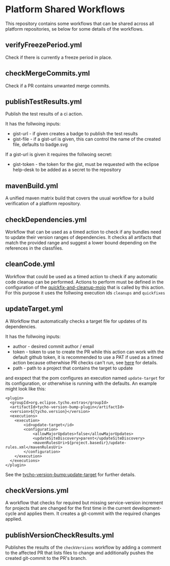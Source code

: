 # Platform Shared Workflows

This repository contains some workflows that can be shared across all platform repositories, se below for some details of the workflows.

## verifyFreezePeriod.yml

Check if there is currently a freeze period in place.

## checkMergeCommits.yml

Check if a PR contains unwanted merge commits.

## publishTestResults.yml

Publish the test results of a ci action.

It has the follwoing inputs:

- gist-url - if given creates a badge to publish the test results
- gist-file - if a gist-url is given, this can control the name of the created file, defaults to badge.svg

If a gist-url is given it requires the follwoing secret:

- gist-token - the token for the gist, must be requested with the eclipse help-desk to be added as a secret to the repository

## mavenBuild.yml

A unified maven matrix build that covers the usual workflow for a build verification of a platform repository.

## checkDependencies.yml

Workflow that can be used as a timed action to check if any bundles need to update their version ranges of dependencies.
It checks all artifacts that match the provided range and suggest a lower bound depending on the references in the classfiles.

## cleanCode.yml

Workflow that could be used as a timed action to check if any automatic code cleanup can be performed.
Actions to perform must be defined in the configuration of the [quickfix-and-cleanup-mojo](https://github.com/eclipse-tycho/tycho/blob/main/RELEASE_NOTES.md#new-quickfix-and-cleanup-mojo)
that is called by this action. For this purpose it uses the follwoing execution ids `cleanups` and `quickfixes`

## updateTarget.yml

A Workflow that automatically checks a target file for updates of its dependencies.

It has the follwoing inputs:
- author - desired commit author / email 
- token - token to use to create the PR while this action can work with the default github token, it is recommended to use a PAT if used as a timed action because otherwhise PR checks can't run, see [here](https://github.com/marketplace/actions/create-pull-request#token) for details.
- path - path to a project that contains the target to update

and exspect that the pom configures an execution named `update-target` for its configuration, or otherwhise is running with the defaults. 
An example might look like this:

```
<plugin>
  <groupId>org.eclipse.tycho.extras</groupId>
  <artifactId>tycho-version-bump-plugin</artifactId>
  <version>${tycho.version}</version>
  <executions>
    <execution>
        <id>update-target</id>
        <configuration>
            <allowMajorUpdates>false</allowMajorUpdates>
            <updateSiteDiscovery>parent</updateSiteDiscovery>
            <mavenRulesUri>${project.basedir}/update-rules.xml</mavenRulesUri>
        </configuration>
    </execution>
  </executions>
</plugin>
```

See the [tycho-version-bump:update-target](https://tycho.eclipseprojects.io/doc/latest/tycho-extras/tycho-version-bump-plugin/update-target-mojo.html) for further details.

## checkVersions.yml

A workflow that checks for required but missing service-version increment for projects that are changed for the first time in the current development-cycle and applies them.
It creates a git-commit with the required changes applied.

## publishVersionCheckResults.yml

Publishes the results of the `checkVersions` workflow by adding a comment to the affected PR that lists files to change and additionally pushes the created git-commit to the PR's branch.
